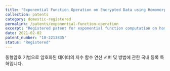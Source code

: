 ```yaml
---
title: "Exponential Function Operation on Encrypted Data using Homomorphic Encryption"
collection: patents
category: domestic-registered
permalink: /patents/exponential-function-operation
excerpt: "Registered patent for exponential function computation on homomorphically encrypted data."
date: 2021-02-02
patent_number: "10-2213835"
status: "Registered"
---
```


동형암호 기법으로 암호화된 데이터의 지수 함수 연산 서버 및 방법에 관한 국내 등록 특허입니다.

